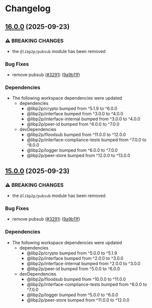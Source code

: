 # Changelog

## [16.0.0](https://github.com/libp2p/js-libp2p/compare/gossipsub-v15.0.0...gossipsub-v16.0.0) (2025-09-23)


### ⚠ BREAKING CHANGES

* the `@libp2p/pubsub` module has been removed

### Bug Fixes

* remove pubsub ([#3291](https://github.com/libp2p/js-libp2p/issues/3291)) ([9a9b11f](https://github.com/libp2p/js-libp2p/commit/9a9b11fd44cf91a67a85805882e210ab1bff7ef2))


### Dependencies

* The following workspace dependencies were updated
  * dependencies
    * @libp2p/crypto bumped from ^5.1.9 to ^6.0.0
    * @libp2p/interface bumped from ^3.0.0 to ^4.0.0
    * @libp2p/interface-internal bumped from ^3.0.0 to ^4.0.0
    * @libp2p/peer-id bumped from ^6.0.0 to ^7.0.0
  * devDependencies
    * @libp2p/floodsub bumped from ^11.0.0 to ^12.0.0
    * @libp2p/interface-compliance-tests bumped from ^7.0.0 to ^8.0.0
    * @libp2p/logger bumped from ^6.0.0 to ^7.0.0
    * @libp2p/peer-store bumped from ^12.0.0 to ^13.0.0

## [15.0.0](https://github.com/libp2p/js-libp2p/compare/gossipsub-v14.1.1...gossipsub-v15.0.0) (2025-09-23)


### ⚠ BREAKING CHANGES

* the `@libp2p/pubsub` module has been removed

### Bug Fixes

* remove pubsub ([#3291](https://github.com/libp2p/js-libp2p/issues/3291)) ([9a9b11f](https://github.com/libp2p/js-libp2p/commit/9a9b11fd44cf91a67a85805882e210ab1bff7ef2))


### Dependencies

* The following workspace dependencies were updated
  * dependencies
    * @libp2p/crypto bumped from ^5.0.0 to ^5.1.9
    * @libp2p/interface bumped from ^2.0.0 to ^3.0.0
    * @libp2p/interface-internal bumped from ^2.0.0 to ^3.0.0
    * @libp2p/peer-id bumped from ^5.0.0 to ^6.0.0
  * devDependencies
    * @libp2p/floodsub bumped from ^10.0.0 to ^11.0.0
    * @libp2p/interface-compliance-tests bumped from ^6.0.0 to ^7.0.0
    * @libp2p/logger bumped from ^5.0.0 to ^6.0.0
    * @libp2p/peer-store bumped from ^11.0.0 to ^12.0.0
